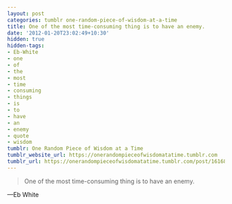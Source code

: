 ```yaml
---
layout: post
categories: tumblr one-random-piece-of-wisdom-at-a-time
title: One of the most time-consuming thing is to have an enemy.
date: '2012-01-20T23:02:49+10:30'
hidden: true
hidden-tags:
- Eb-White
- one
- of
- the
- most
- time
- consuming
- things
- is
- to
- have
- an
- enemy
- quote
- wisdom
tumblr: One Random Piece of Wisdom at a Time
tumblr_website_url: https://onerandompieceofwisdomatatime.tumblr.com
tumblr_url: https://onerandompieceofwisdomatatime.tumblr.com/post/16168034125/one-of-the-most-time-consuming-thing-is-to-have-an
---
```

> One of the most time-consuming thing is to have an enemy.

—Eb White
